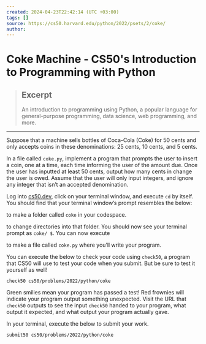 ```yaml
---
created: 2024-04-23T22:42:14 (UTC +03:00)
tags: []
source: https://cs50.harvard.edu/python/2022/psets/2/coke/
author: 
---
```


# Coke Machine - CS50's Introduction to Programming with Python

> ## Excerpt
> An introduction to programming using Python, a popular language for general-purpose programming, data science, web programming, and more.

---
Suppose that a machine sells bottles of Coca-Cola (Coke) for 50 cents and only accepts coins in these denominations: 25 cents, 10 cents, and 5 cents.

In a file called `coke.py`, implement a program that prompts the user to insert a coin, one at a time, each time informing the user of the amount due. Once the user has inputted at least 50 cents, output how many cents in change the user is owed. Assume that the user will only input integers, and ignore any integer that isn’t an accepted denomination.

Log into [cs50.dev](https://cs50.dev/), click on your terminal window, and execute `cd` by itself. You should find that your terminal window’s prompt resembles the below:

to make a folder called `coke` in your codespace.

to change directories into that folder. You should now see your terminal prompt as `coke/ $`. You can now execute

to make a file called `coke.py` where you’ll write your program.

You can execute the below to check your code using `check50`, a program that CS50 will use to test your code when you submit. But be sure to test it yourself as well!

```
check50 cs50/problems/2022/python/coke
```

Green smilies mean your program has passed a test! Red frownies will indicate your program output something unexpected. Visit the URL that `check50` outputs to see the input `check50` handed to your program, what output it expected, and what output your program actually gave.

In your terminal, execute the below to submit your work.

```
submit50 cs50/problems/2022/python/coke
```
